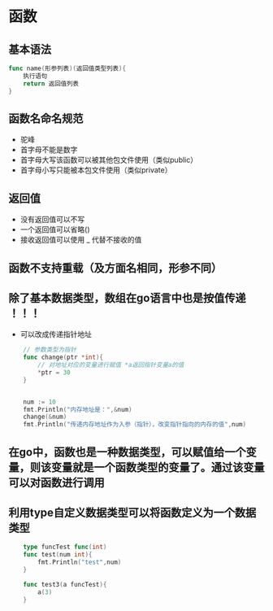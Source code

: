 # 函数

## 基本语法

```go
func name(形参列表)(返回值类型列表){
    执行语句
    return 返回值列表
}

```

## 函数名命名规范

* 驼峰
* 首字母不能是数字
* 首字母大写该函数可以被其他包文件使用（类似public）
* 首字母小写只能被本包文件使用（类似private）

## 返回值

* 没有返回值可以不写
* 一个返回值可以省略()
* 接收返回值可以使用 _ 代替不接收的值


## 函数不支持重载（及方面名相同，形参不同）

## 除了基本数据类型，数组在go语言中也是按值传递 ！！！

* 可以改成传递指针地址

```go
    // 参数类型为指针 
    func change(ptr *int){
        // 对地址对应的变量进行赋值 *a返回指针变量a的值
        *ptr = 30
    }


    num := 10
    fmt.Println("内存地址是：",&num)
    change(&num)
    fmt.Println("传递内存地址作为入参（指针），改变指针指向的内存的值",num)
```

## 在go中，函数也是一种数据类型，可以赋值给一个变量，则该变量就是一个函数类型的变量了。通过该变量可以对函数进行调用

## 利用type自定义数据类型可以将函数定义为一个数据类型

```go
    type funcTest func(int)
    func test(num int){
        fmt.Println("test",num)
    }

    func test3(a funcTest){
        a(3)
    }
```